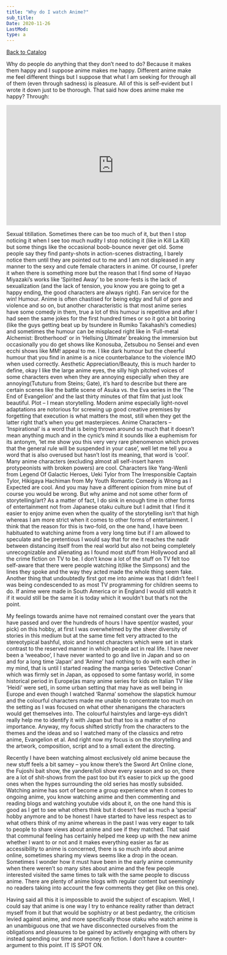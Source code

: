 ```yaml
---
title: "Why do I watch Anime?"
sub_title:
Date: 2020-11-26
LastMod:
type: a
---
```


[Back to Catalog](/)

Why do people do anything that they don’t need to do? Because it makes them happy and I suppose anime makes me happy. Different anime make me feel different things but I suppose that what I am seeking for through all of them (even through sadness) is pleasure. All of this is self-evident but I wrote it down just to be thorough. That said how does anime make me happy? Through:

<iframe width="560" height="315" src="https://www.youtube.com/embed/wx6_MWVHZ4g" title="YouTube video player" frameborder="0" allow="accelerometer; autoplay; clipboard-write; encrypted-media; gyroscope; picture-in-picture" allowfullscreen></iframe>

Sexual titillation. Sometimes there can be too much of it, but then I stop noticing it when I see too much nudity I stop noticing it (like in Kill La Kill) but some things like the occasional boob-bounce never get old. Some people say they find panty-shots in action-scenes distracting, I barely notice them until they are pointed out to me and I am not displeased in any manner to the sexy and cute female characters in anime. Of course, I prefer it when there is something more but the reason that I find some of Hayao Miyazaki’s works like ‘Spirited Away’ to be snore-fests is the lack of sexualization (and the lack of tension, you know you are going to get a happy ending, the good characters are always right). Fan service for the win!
Humour. Anime is often chastised for being edgy and full of gore and violence and so on, but another characteristic is that most anime series have some comedy in them, true a lot of this humour is repetitive and after I had seen the same jokes for the first hundred times or so it got a bit boring (like the guys getting beat up by tsundere in Rumiko Takahashi’s comedies) and sometimes the humour can be misplaced right like in ‘Full-metal Alchemist: Brotherhood’ or in ‘Hellsing Ultimate’ breaking the immersion but occasionally you do get shows like Konosuba, Zetsubou no Sensei and even ecchi shows like MM! appeal to me. I like dark humour but the cheerful humour that you find in anime is a nice counterbalance to the violence IMO when used correctly.
Aesthetic Appreciation/Beauty, this is much harder to define, okay I like the large anime eyes, the silly high pitched voices of some characters even when they are annoying especially when they are annoying(Tututuru from Steins; Gate), it’s hard to describe but there are certain scenes like the battle scene of Asuka vs. the Eva series in the ‘The End of Evangelion’ and the last thirty minutes of that film that just look beautiful.
Plot – I mean storytelling. Modern anime especially light-novel adaptations are notorious for screwing up good creative premises by forgetting that execution is what matters the most, still when they get the latter right that’s when you get masterpieces.
Anime Characters – ‘Inspirational’ is a word that is being thrown around so much that it doesn’t mean anything much and in the cynic’s mind it sounds like a euphemism for its antonym, ‘let me show you this very very rare phenomenon which proves that the general rule will be suspended in your case’, well let me tell you a word that is also overused but hasn’t lost its meaning, that word is ‘cool’. Many anime characters (excluding almost all self-insert harem protypeonists with broken powers) are cool. Characters like Yang-Wenli from Legend Of Galactic Heroes, Ueki Tylor from The Irresponsible Captain Tylor, Hikigaya Hachiman from My Youth Romantic Comedy is Wrong as I Expected are cool. And you may have a different opinion from mine but of course you would be wrong.
But why anime and not some other form of storytelling/art? As a matter of fact, I do sink in enough time in other forms of entertainment not from Japanese otaku culture but I admit that I find it easier to enjoy anime even when the quality of the storytelling isn’t that high whereas I am more strict when it comes to other forms of entertainment. I think that the reason for this is two-fold, on the one hand, I have been habituated to watching anime from a very long time but if I am allowed to speculate and be pretentious I would say that for me it reaches the nadir between distancing itself from the real world but also not being completely unrecognizable and alienating as I found most stuff from Hollywood and all the crime fiction on TV to be. I don’t know a lot of the stuff on TV felt too self-aware that there were people watching it(like the Simpsons) and the lines they spoke and the way they acted made the whole thing seem fake. Another thing that undoubtedly first got me into anime was that I didn’t feel I was being condescended to as most TV programming for children seems to do. If anime were made in South America or in England I would still watch it if it would still be the same it is today which it wouldn’t but that’s not the point.

My feelings towards anime have not remained constant over the years that have passed and over the hundreds of hours I have spent(or wasted, your pick) on this hobby, at first I was overwhelmed by the sheer diversity of stories in this medium but at the same time felt very attracted to the stereotypical bashful, stoic and honest characters which were set in stark contrast to the reserved manner in which people act in real life. I have never been a ‘weeaboo’, I have never wanted to go and live in Japan and so on and for a long time ‘Japan’ and ‘Anime’ had nothing to do with each other in my mind, that is until I started reading the manga series ‘Detective Conan’ which was firmly set in Japan, as opposed to some fantasy world, in some historical period in Europe(as many anime series for kids on Italian TV like ‘Heidi’ were set), in some urban setting that may have as well being in Europe and even though I watched ‘Ranma’ somehow the slapstick humour and the colourful characters made me unable to concentrate too much on the setting as I was focused on what other shenanigans the characters would get themselves into. The colourful hairstyles and large-eys didn’t really help me to identify it with Japan but that too is a matter of no importance. Anyway, my focus shifted strictly from the characters to the themes and the ideas and so I watched many of the classics and retro anime, Evangelion et al. And right now my focus is on the storytelling and the artwork, composition, script and to a small extent the directing.

Recently I have been watching almost exclusively old anime because the new stuff feels a bit samey – you know there’s the Sword Art Online clone, the Fujoshi bait show, the yandere/loli show every season and so on, there are a lot of shit-shows from the past too but it’s easier to pick up the good ones when the hypes surrounding the old series has mostly subsided. Watching anime has sort of become a group experience when it comes to ongoing anime, you know watching anime and then commenting and reading blogs and watching youtube vids about it, on the one hand this is good as I get to see what others think but it doesn’t feel as much a ‘special’ hobby anymore and to be honest I have started to have less respect as to what others think of my anime whereas in the past I was very eager to talk to people to share views about anime and see if they matched. That said that communal feeling has certainly helped me keep up with the new anime whether I want to or not and it makes everything easier as far as accessibility to anime is concerned, there is so much info about anime online, sometimes sharing my views seems like a drop in the ocean. Sometimes I wonder how it must have been in the early anime community when there weren’t so many sites about anime and the few people interested visited the same times to talk with the same people to discuss anime. There are plenty of anime blogs with regular content but seemingly no readers taking into account the few comments they get (like on this one).

Having said all this it is impossible to avoid the subject of escapism. Well, I could say that anime is one way I try to enhance reality rather than detract myself from it but that would be sophistry or at best pedantry, the criticism levied against anime, and more specifically those otaku who watch anime is an unambiguous one that we have disconnected ourselves from the obligations and pleasures to be gained by actively engaging with others by instead spending our time and money on fiction. I don’t have a counter-argument to this point. IT IS SPOT ON.
